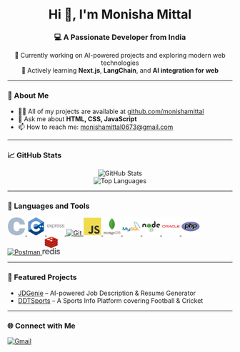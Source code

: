 <h1 align="center">Hi 👋, I'm Monisha Mittal</h1>
<h3 align="center">💻 A Passionate Developer from India</h3>

<p align="center">
  🚀 Currently working on AI-powered projects and exploring modern web technologies<br/>
  🌱 Actively learning <b>Next.js</b>, <b>LangChain</b>, and <b>AI integration for web</b><br/>
</p>

<hr/>

<h3>📂 About Me</h3>

<ul>
  <li>👨‍💻 All of my projects are available at <a href="https://github.com/monishamittal" target="_blank">github.com/monishamittal</a></li>
  <li>💬 Ask me about <b>HTML, CSS, JavaScript</b></li>
  <li>📫 How to reach me: <a href="mailto:monishamittal0673@gmail.com">monishamittal0673@gmail.com</a></li>
</ul>

<hr/>

<h3>📈 GitHub Stats</h3>

<p align="center">
  <img src="https://github-readme-stats.vercel.app/api?username=monishamittal&show_icons=true&theme=react" alt="GitHub Stats" />
  <br/>
  <img src="https://github-readme-stats.vercel.app/api/top-langs/?username=monishamittal&layout=compact&theme=react" alt="Top Languages" />
</p>

<hr/>

<h3>🚀 Languages and Tools</h3>

<p align="left">
  <a href="https://www.cprogramming.com/" target="_blank" rel="noreferrer">
    <img src="https://raw.githubusercontent.com/devicons/devicon/master/icons/c/c-original.svg" alt="C" width="40" height="40"/>
  </a>
  <a href="https://www.w3schools.com/cpp/" target="_blank" rel="noreferrer">
    <img src="https://raw.githubusercontent.com/devicons/devicon/master/icons/cplusplus/cplusplus-original.svg" alt="C++" width="40" height="40"/>
  </a>
  <a href="https://expressjs.com" target="_blank" rel="noreferrer">
    <img src="https://raw.githubusercontent.com/devicons/devicon/master/icons/express/express-original-wordmark.svg" alt="Express" width="40" height="40"/>
  </a>
  <a href="https://git-scm.com/" target="_blank" rel="noreferrer">
    <img src="https://www.vectorlogo.zone/logos/git-scm/git-scm-icon.svg" alt="Git" width="40" height="40"/>
  </a>
  <a href="https://developer.mozilla.org/en-US/docs/Web/JavaScript" target="_blank" rel="noreferrer">
    <img src="https://raw.githubusercontent.com/devicons/devicon/master/icons/javascript/javascript-original.svg" alt="JavaScript" width="40" height="40"/>
  </a>
  <a href="https://www.mongodb.com/" target="_blank" rel="noreferrer">
    <img src="https://raw.githubusercontent.com/devicons/devicon/master/icons/mongodb/mongodb-original-wordmark.svg" alt="MongoDB" width="40" height="40"/>
  </a>
  <a href="https://www.mysql.com/" target="_blank" rel="noreferrer">
    <img src="https://raw.githubusercontent.com/devicons/devicon/master/icons/mysql/mysql-original-wordmark.svg" alt="MySQL" width="40" height="40"/>
  </a>
  <a href="https://nodejs.org" target="_blank" rel="noreferrer">
    <img src="https://raw.githubusercontent.com/devicons/devicon/master/icons/nodejs/nodejs-original-wordmark.svg" alt="Node.js" width="40" height="40"/>
  </a>
  <a href="https://www.oracle.com/" target="_blank" rel="noreferrer">
    <img src="https://raw.githubusercontent.com/devicons/devicon/master/icons/oracle/oracle-original.svg" alt="Oracle" width="40" height="40"/>
  </a>
  <a href="https://www.php.net" target="_blank" rel="noreferrer">
    <img src="https://raw.githubusercontent.com/devicons/devicon/master/icons/php/php-original.svg" alt="PHP" width="40" height="40"/>
  </a>
  <a href="https://postman.com" target="_blank" rel="noreferrer">
    <img src="https://www.vectorlogo.zone/logos/getpostman/getpostman-icon.svg" alt="Postman" width="40" height="40"/>
  </a>
  <a href="https://redis.io" target="_blank" rel="noreferrer">
    <img src="https://raw.githubusercontent.com/devicons/devicon/master/icons/redis/redis-original-wordmark.svg" alt="Redis" width="40" height="40"/>
  </a>
</p>

<hr/>

<h3>📌 Featured Projects</h3>

<ul>
  <li><a href="https://github.com/monishamittal/JDGenie" target="_blank">JDGenie</a> – AI-powered Job Description & Resume Generator</li>
  <li><a href="https://github.com/monishamittal/DDTSports" target="_blank">DDTSports</a> – A Sports Info Platform covering Football & Cricket</li>
</ul>

<hr/>

<h3>🌐 Connect with Me</h3>

<p>
  <a href="mailto:monishamittal0673@gmail.com">
    <img src="https://img.shields.io/badge/Gmail-D14836?style=for-the-badge&logo=gmail&logoColor=white" alt="Gmail"/>
  </a>
</p>
